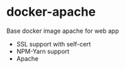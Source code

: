 # docker-apache
Base docker image apache for web app

* SSL support with self-cert
* NPM-Yarn support
* Apache


